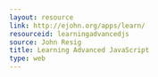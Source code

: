 ```yaml
---
layout: resource
link: http://ejohn.org/apps/learn/
resourceid: learningadvancedjs
source: John Resig
title: Learning Advanced JavaScript
type: web
---
```


